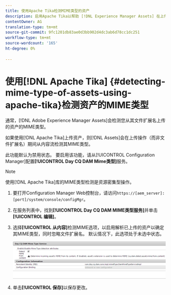 ```yaml
---
title: 使用Apache Tika检测MIME类型的资产
description: 启用Apache Tika以帮助 [!DNL Experience Manager Assets] 在上传操作（而非文件扩展名）期间检测内容流中资产的MIME类型。
contentOwner: AG
translation-type: tm+mt
source-git-commit: 9fc1201db83ae0d3bb902d4dc3ab6d78cc1dc251
workflow-type: tm+mt
source-wordcount: '165'
ht-degree: 0%

---
```



# 使用[!DNL Apache Tika] {#detecting-mime-type-of-assets-using-apache-tika}检测资产的MIME类型

通常，[!DNL Adobe Experience Manager Assets]会检测您从其文件扩展名上传的资产的MIME类型。

如果使用[!DNL Apache Tika]上传资产，则[!DNL Assets]会在上传操作（而非文件扩展名）期间从内容流检测其MIME类型。

此功能默认为禁用状态。 要启用该功能，请从[!UICONTROL Configuration Manager]配置&#x200B;**[!UICONTROL Day CQ DAM Mime类型]**&#x200B;服务。

>[!NOTE]
>
>使用[!DNL Apache Tika]库的MIME类型检测是资源密集型操作。

1. 要打开Configuration Manager Web控制台，请访问`https://[aem_server]:[port]/system/console/configMgr`。

1. 在服务列表中，找到&#x200B;**[!UICONTROL Day CQ DAM MIME类型服务]**&#x200B;并单击&#x200B;**[!UICONTROL 编辑]**。

1. 选择&#x200B;**[!UICONTROL 从内容]**&#x200B;检测MIME选项，以启用解析已上传的资产以确定其MIME类型，同时忽略文件扩展名。 默认情况下，此选项处于未选中状态。

   ![chlimage_1-333](assets/chlimage_1-333.png)

1. 单击&#x200B;**[!UICONTROL 保存]**&#x200B;以保存更改。
